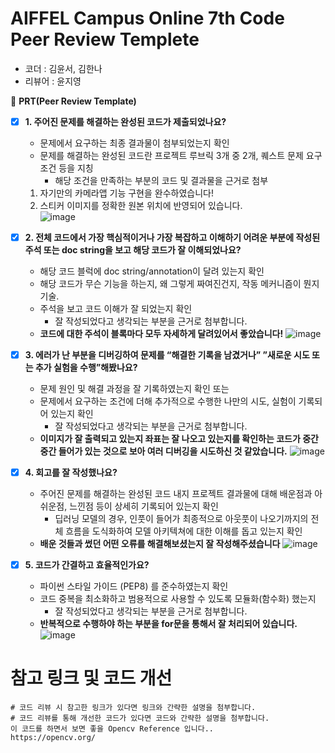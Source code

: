 # AIFFEL Campus Online 7th Code Peer Review Templete

- 코더 : 김윤서, 김한나
- 리뷰어 : 윤지영



🔑 **PRT(Peer Review Template)**

- [x]  **1. 주어진 문제를 해결하는 완성된 코드가 제출되었나요?**
    - 문제에서 요구하는 최종 결과물이 첨부되었는지 확인
    - 문제를 해결하는 완성된 코드란 프로젝트 루브릭 3개 중 2개, 
    퀘스트 문제 요구조건 등을 지칭
        - 해당 조건을 만족하는 부분의 코드 및 결과물을 근거로 첨부
          
    1. 자기만의 카메라앱 기능 구현을 완수하였습니다!
    2. 스티커 이미지를 정확한 원본 위치에 반영되어 있습니다.	
![image](https://github.com/ysKim2000/AIFFEL_Online_Quest/assets/64887559/de13ae07-fec6-41c7-8e6f-c5ee5fcf8824)

    
- [x]  **2. 전체 코드에서 가장 핵심적이거나 가장 복잡하고 이해하기 어려운 부분에 작성된 
주석 또는 doc string을 보고 해당 코드가 잘 이해되었나요?**
    - 해당 코드 블럭에 doc string/annotation이 달려 있는지 확인
    - 해당 코드가 무슨 기능을 하는지, 왜 그렇게 짜여진건지, 작동 메커니즘이 뭔지 기술.
    - 주석을 보고 코드 이해가 잘 되었는지 확인
        - 잘 작성되었다고 생각되는 부분을 근거로 첨부합니다.
    - **코드에 대한 주석이 블록마다 모두 자세하게 달려있어서 좋았습니다!**
    ![image](https://github.com/ysKim2000/AIFFEL_Online_Quest/assets/64887559/c0645557-d494-4e02-b97e-fb24e280d8b1)

- [x]  **3. 에러가 난 부분을 디버깅하여 문제를 “해결한 기록을 남겼거나” 
”새로운 시도 또는 추가 실험을 수행”해봤나요?**
    - 문제 원인 및 해결 과정을 잘 기록하였는지 확인 또는
    - 문제에서 요구하는 조건에 더해 추가적으로 수행한 나만의 시도, 
    실험이 기록되어 있는지 확인
        - 잘 작성되었다고 생각되는 부분을 근거로 첨부합니다.
    - **이미지가 잘 출력되고 있는지 좌표는 잘 나오고 있는지를 확인하는 코드가 중간중간 들어가 있는 것으로 보아 여러 디버깅을 시도하신 것 같았습니다.**
    ![image](https://github.com/ysKim2000/AIFFEL_Online_Quest/assets/64887559/fe310154-2bc8-4ef7-8381-8ba44d50f7d7)

- [x]  **4. 회고를 잘 작성했나요?**
    - 주어진 문제를 해결하는 완성된 코드 내지 프로젝트 결과물에 대해
    배운점과 아쉬운점, 느낀점 등이 상세히 기록되어 있는지 확인
        - 딥러닝 모델의 경우,
        인풋이 들어가 최종적으로 아웃풋이 나오기까지의 전체 흐름을 도식화하여 
        모델 아키텍쳐에 대한 이해를 돕고 있는지 확인
    - **배운 것들과 썼던 어떤 오류를 해결해보셨는지 잘 작성해주셨습니다**
    ![image](https://github.com/ysKim2000/AIFFEL_Online_Quest/assets/64887559/1915bf0f-38b1-4c8c-a75c-487eedfbe609)


- [x]  **5. 코드가 간결하고 효율적인가요?**
    - 파이썬 스타일 가이드 (PEP8) 를 준수하였는지 확인
    - 코드 중복을 최소화하고 범용적으로 사용할 수 있도록 모듈화(함수화) 했는지
        - 잘 작성되었다고 생각되는 부분을 근거로 첨부합니다.
     - **반복적으로 수행하야 하는 부분을 for문을 통해서 잘 처리되어 있습니다.**
![image](https://github.com/ysKim2000/AIFFEL_Online_Quest/assets/64887559/ea96aec2-13c3-4210-888f-46aaf30904ce)


# 참고 링크 및 코드 개선
```
# 코드 리뷰 시 참고한 링크가 있다면 링크와 간략한 설명을 첨부합니다.
# 코드 리뷰를 통해 개선한 코드가 있다면 코드와 간략한 설명을 첨부합니다.
이 코드를 하면서 보면 좋을 Opencv Reference 입니다..
https://opencv.org/
```
